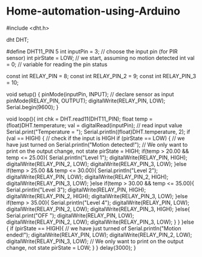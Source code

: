 # Home-automation-using-Arduino

#include <dht.h>

dht DHT;

#define DHT11_PIN 5
int inputPin = 3;               // choose the input pin (for PIR sensor)
int pirState = LOW;             // we start, assuming no motion detected
int val = 0;                    // variable for reading the pin status

const int RELAY_PIN = 8;
const int RELAY_PIN_2 = 9;
const int RELAY_PIN_3 = 10;
 
void setup() {
  pinMode(inputPin, INPUT);     // declare sensor as input
  pinMode(RELAY_PIN, OUTPUT);
  digitalWrite(RELAY_PIN, LOW);
  Serial.begin(9600);
}
 
void loop(){
  int chk = DHT.read11(DHT11_PIN);
  float temp = (float)DHT.temperature;
  val = digitalRead(inputPin);  // read input value
  Serial.print("Temperature = ");
  Serial.println((float)DHT.temperature, 2);
  if (val == HIGH) {            // check if the input is HIGH
    if (pirState == LOW) {
      // we have just turned on
      Serial.println("Motion detected!");
      // We only want to print on the output change, not state
      pirState = HIGH;
      if(temp > 20.00 && temp <= 25.00){
        Serial.println("Level 1");
        digitalWrite(RELAY_PIN, HIGH);
        digitalWrite(RELAY_PIN_2, LOW);
        digitalWrite(RELAY_PIN_3, LOW);
      }else if(temp > 25.00 && temp <= 30.00){
        Serial.println("Level 2");
        digitalWrite(RELAY_PIN, LOW);
        digitalWrite(RELAY_PIN_2, HIGH);
        digitalWrite(RELAY_PIN_3, LOW);
      }else if(temp > 30.00 && temp <= 35.00){
        Serial.println("Level 3");
        digitalWrite(RELAY_PIN, HIGH);
        digitalWrite(RELAY_PIN_2, HIGH);
        digitalWrite(RELAY_PIN_3, LOW);
      }else if(temp > 35.00){
        Serial.println("Level 4");
        digitalWrite(RELAY_PIN, LOW);
        digitalWrite(RELAY_PIN_2, LOW);
        digitalWrite(RELAY_PIN_3, HIGH);
      }else{
        Serial.print("OFF ");
        digitalWrite(RELAY_PIN, LOW);
        digitalWrite(RELAY_PIN_2, LOW);
        digitalWrite(RELAY_PIN_3, LOW);
      }
      }
      }else {
    if (pirState == HIGH){
      // we have just turned of
      Serial.println("Motion ended!");
      digitalWrite(RELAY_PIN, LOW);
        digitalWrite(RELAY_PIN_2, LOW);
        digitalWrite(RELAY_PIN_3, LOW);
      // We only want to print on the output change, not state
      pirState = LOW;
    }
  }
  delay(3000);
    }
    
